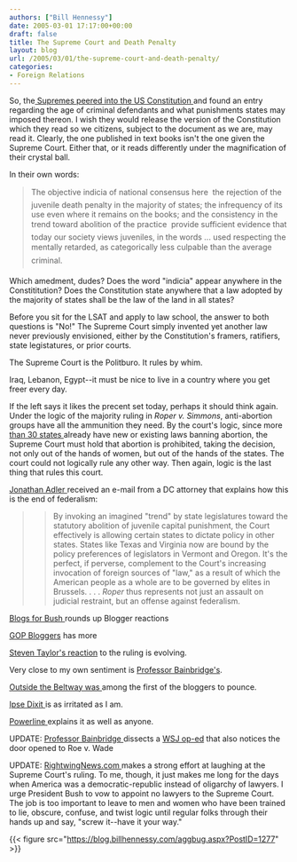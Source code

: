 ```yaml
---
authors: ["Bill Hennessy"]
date: 2005-03-01 17:17:00+00:00
draft: false
title: The Supreme Court and Death Penalty
layout: blog
url: /2005/03/01/the-supreme-court-and-death-penalty/
categories:
- Foreign Relations
---
```


So, the[ Supremes peered into the US Constitution ](https://www.msnbc.msn.com/id/7051296/)and found an entry regarding the age of criminal defendants and what punishments states may imposed thereon. I wish they would release the version of the Constitution which they read so we citizens, subject to the document as we are, may read it. Clearly, the one published in text books isn't the one given the Supreme Court. Either that, or it reads differently under the magnification of their crystal ball. 




In their own words:




> 

> 
> The objective indicia of national consensus here  the rejection of the juvenile death penalty in the majority of states; the infrequency of its use even where it remains on the books; and the consistency in the trend toward abolition of the practice  provide sufficient evidence that today our society views juveniles, in the words ... used respecting the mentally retarded, as categorically less culpable than the average criminal.
> 
> 




Which amedment, dudes? Does the word "indicia" appear anywhere in the Constititution? Does the Constitution state anywhere that a law adopted by the majority of states shall be the law of the land in all states?




Before you sit for the LSAT and apply to law school, the answer to both questions is "No!" The Supreme Court simply invented yet another law never previously envisioned, either by the Constitution's framers, ratifiers, state legistatures, or prior courts.




The Supreme Court is the Politburo. It rules by whim.




Iraq, Lebanon, Egypt--it must be nice to live in a country where you get freer every day. 




If the left says it likes the precent set today, perhaps it should think again. Under the logic of the majority ruling in _Roper v. Simmons_, anti-abortion groups have all the ammunition they need. By the court's logic, since more [than 30 states ](https://www.newsmax.com/archives/articles/2004/10/5/222856.shtml)already have new or existing laws banning abortion, the Supreme Court must hold that abortion is prohibited, taking the decision, not only out of the hands of women, but out of the hands of the states. The court could not logically rule any other way. Then again, logic is the last thing that rules this court.




[Jonathan Adler ](https://www.nationalreview.com/thecorner/05_02_27_corner-archive.asp#057256)received an e-mail from a DC attorney that explains how this is the end of federalism:




> 

> 
> > By invoking an imagined "trend" by state legislatures toward the statutory abolition of juvenile capital punishment, the Court effectively is allowing certain states to dictate policy in other states. States like Texas and Virginia now are bound by the policy preferences of legislators in Vermont and Oregon. It's the perfect, if perverse, complement to the Court's increasing invocation of foreign sources of "law," as a result of which the American people as a whole are to be governed by elites in Brussels. . . . _Roper_ thus represents not just an assault on judicial restraint, but an offense against federalism.
> 
> 




[Blogs for Bush ](https://www.blogsforbush.com/mt/archives/003832.html)rounds up Blogger reactions




[GOP Bloggers](https://www.gopbloggers.org/mt/archives/000502.html) has more




[Steven Taylor's reaction](https://www.poliblogger.com/index.php?p=6345) to the ruling is evolving.




Very close to my own sentiment is [Professor Bainbridge's](https://www.professorbainbridge.com/2005/03/emroper_v_simmo.html).




[Outside the Beltway was ](https://www.outsidethebeltway.com/archives/9433)among the first of the bloggers to pounce.




[Ipse Dixit ](https://www.cdharris.net/archives/2005_03.html#004360)is as irritated as I am. 




[Powerline ](https://powerlineblog.com/archives/2005_03.php#009717)explains it as well as anyone.




UPDATE: [Professor Bainbridge ](https://www.professorbainbridge.com/2005/03/still_more_on_e.html)dissects a [WSJ op-ed](https://online.wsj.com/article/0,,SB110972710932567833,00.html?mod=opinion%5Fmain%5Freview%5Fand%5Foutlooks) that also notices the door opened to Roe v. Wade




UPDATE: [RightwingNews.com ](https://www.rightwingnews.com/archives/week_2005_02_27.PHP#003532)makes a strong effort at laughing at the Supreme Court's ruling. To me, though, it just makes me long for the days when America was a democratic-republic instead of oligarchy of lawyers. I urge President Bush to vow to appoint no lawyers to the Supreme Court. The job is too important to leave to men and women who have been trained to lie, obscure, confuse, and twist logic until regular folks through their hands up and say, "screw it--have it your way."

{{< figure src="https://blog.billhennessy.com/aggbug.aspx?PostID=1277" >}}

